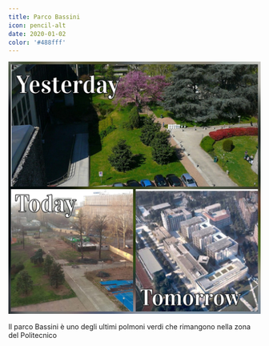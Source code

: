 ```yaml
---
title: Parco Bassini
icon: pencil-alt
date: 2020-01-02
color: '#488fff'
---
```


![Passato, presente e futuro del Parco Bassini](../../media/topics/parco-bassini/past-present-future-parco-bassini.jpg)

Il parco Bassini è uno degli ultimi polmoni verdi che rimangono nella zona del Politecnico